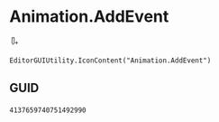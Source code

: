 # Animation.AddEvent
![](/img/Animation.AddEvent.png)

``` CSharp
EditorGUIUtility.IconContent("Animation.AddEvent")
```
## GUID
```
4137659740751492990
```
